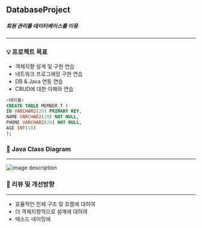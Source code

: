 ## DatabaseProject
##### 회원 관리를 데이터베이스를 이용
---


### 💡 프로젝트 목표

- 객체지향 설계 및 구현 연습
- 네트워크 프로그래밍 구현 연습
- DB & Java 연동 연습
- CRUD에 대한 이해와 연습


```sql
<테이블>
CREATE TABLE MEMBER_T (
ID VARCHAR2(20) PRIMARY KEY,
NAME VARCHAR2(30) NOT NULL,
PHONE VARCHAR2(20) NOT NULL,
AGE INT(10)
);
```

### 📃 Java Class Diagram

---

![image description](https://s3.us-west-2.amazonaws.com/secure.notion-static.com/7ac538ae-b00b-4ba1-be61-a0f8f5a4839e/Untitled.png?X-Amz-Algorithm=AWS4-HMAC-SHA256&X-Amz-Credential=AKIAT73L2G45O3KS52Y5%2F20210116%2Fus-west-2%2Fs3%2Faws4_request&X-Amz-Date=20210116T163738Z&X-Amz-Expires=86400&X-Amz-Signature=5cca0f9780f5bca2afd86c0c78c3c6488a18fab42a636ff882856268c296118e&X-Amz-SignedHeaders=host&response-content-disposition=filename%20%3D%22Untitled.png%22)

### 📑 리뷰 및 개선방향

---

- 효율적인 전체 구조 및 흐름에 대하여
- 더 객체지향적으로 설계에 대하여
- 메소드 네이밍에 

